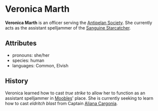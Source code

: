 # Veronica Marth

**Veronica Marth** is an officer serving the [Antipelan Society](../../). She currently acts as the assistant spelljammer of the [Sanguine Starcatcher](../../fleet/sanguine-starcatcher).

## Attributes

- pronouns: she/her
- species: human
- languages: Common, Elvish

## History

Veronica learned how to cast _true strike_ to allow her to function as an assistant spelljammer in [Moobles](../moobles)' place. She is currently seeking to learn how to cast _eldritch blast_ from Captain [Aliana Cargonia](../aliana-cargonia).
